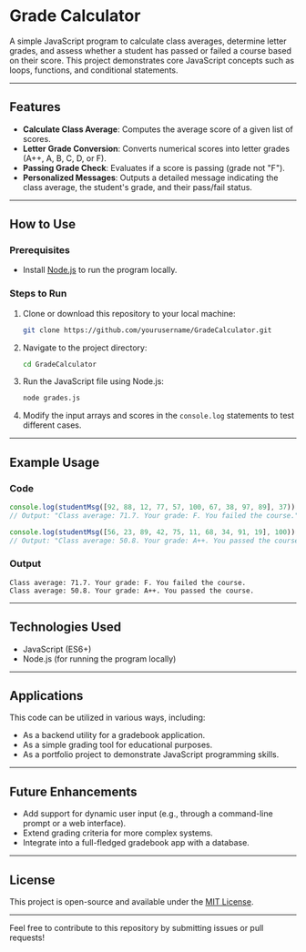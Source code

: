 # **Grade Calculator**

A simple JavaScript program to calculate class averages, determine letter grades, and assess whether a student has passed or failed a course based on their score. This project demonstrates core JavaScript concepts such as loops, functions, and conditional statements.

---

## **Features**
- **Calculate Class Average**: Computes the average score of a given list of scores.
- **Letter Grade Conversion**: Converts numerical scores into letter grades (A++, A, B, C, D, or F).
- **Passing Grade Check**: Evaluates if a score is passing (grade not "F").
- **Personalized Messages**: Outputs a detailed message indicating the class average, the student's grade, and their pass/fail status.

---

## **How to Use**

### Prerequisites
- Install [Node.js](https://nodejs.org/) to run the program locally.

### Steps to Run
1. Clone or download this repository to your local machine:
   ```bash
   git clone https://github.com/yourusername/GradeCalculator.git
   ```
2. Navigate to the project directory:
   ```bash
   cd GradeCalculator
   ```
3. Run the JavaScript file using Node.js:
   ```bash
   node grades.js
   ```
4. Modify the input arrays and scores in the `console.log` statements to test different cases.

---

## **Example Usage**

### Code
```javascript
console.log(studentMsg([92, 88, 12, 77, 57, 100, 67, 38, 97, 89], 37));
// Output: "Class average: 71.7. Your grade: F. You failed the course."

console.log(studentMsg([56, 23, 89, 42, 75, 11, 68, 34, 91, 19], 100));
// Output: "Class average: 50.8. Your grade: A++. You passed the course."
```

### Output
```
Class average: 71.7. Your grade: F. You failed the course.
Class average: 50.8. Your grade: A++. You passed the course.
```

---

## **Technologies Used**
- JavaScript (ES6+)
- Node.js (for running the program locally)

---

## **Applications**
This code can be utilized in various ways, including:
- As a backend utility for a gradebook application.
- As a simple grading tool for educational purposes.
- As a portfolio project to demonstrate JavaScript programming skills.

---

## **Future Enhancements**
- Add support for dynamic user input (e.g., through a command-line prompt or a web interface).
- Extend grading criteria for more complex systems.
- Integrate into a full-fledged gradebook app with a database.

---

## **License**
This project is open-source and available under the [MIT License](LICENSE).

---

Feel free to contribute to this repository by submitting issues or pull requests!

